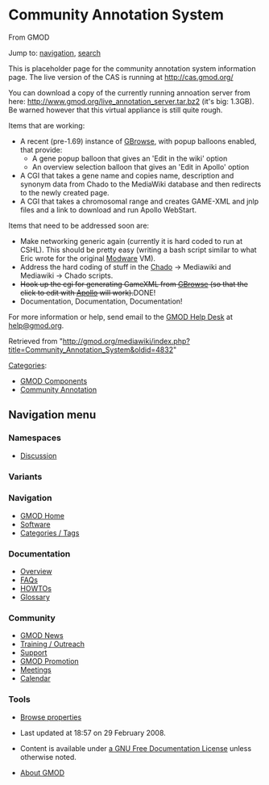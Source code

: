 









<span id="top"></span>







# <span dir="auto">Community Annotation System</span>





From GMOD









Jump to: [navigation](#mw-navigation), [search](#p-search)





This is placeholder page for the community annotation system information
page. The live version of the CAS is running at
<a href="http://cas.gmod.org/" class="external free"
rel="nofollow">http://cas.gmod.org/</a>

You can download a copy of the currently running annoation server from
here: <a href="http://www.gmod.org/live_annotation_server.tar.bz2"
class="external free"
rel="nofollow">http://www.gmod.org/live_annotation_server.tar.bz2</a>
(it's big: 1.3GB). Be warned however that this virtual appliance is
still quite rough.

Items that are working:

- A recent (pre-1.69) instance of
  <a href="http://cas.gmod.org/cgi-bin/gbrowse/dicty"
  class="external text" rel="nofollow">GBrowse</a>, with popup balloons
  enabled, that provide:
  - A gene popup balloon that gives an 'Edit in the wiki' option
  - An overview selection balloon that gives an 'Edit in Apollo' option
- A CGI that takes a gene name and copies name, description and synonym
  data from Chado to the MediaWiki database and then redirects to the
  newly created page.
- A CGI that takes a chromosomal range and creates GAME-XML and jnlp
  files and a link to download and run Apollo WebStart.

  
Items that need to be addressed soon are:

- Make networking generic again (currently it is hard coded to run at
  CSHL). This should be pretty easy (writing a bash script similar to
  what Eric wrote for the original [Modware](Modware "Modware") VM).
- Address the hard coding of stuff in the
  <a href="Chado" class="mw-redirect" title="Chado">Chado</a> -\>
  Mediawiki and Mediawiki -\> Chado scripts.
- ~~Hook up the cgi for generating GameXML from
  [GBrowse](GBrowse.1 "GBrowse") (so that the click to edit with
  [Apollo](Apollo.1 "Apollo") will work).~~DONE!
- Documentation, Documentation, Documentation!

For more information or help, send email to the [GMOD Help
Desk](GMOD_Help_Desk "GMOD Help Desk") at
<a href="mailto:help@gmod.org" class="external text"
rel="nofollow">help@gmod.org</a>.





Retrieved from
"<http://gmod.org/mediawiki/index.php?title=Community_Annotation_System&oldid=4832>"







[Categories](Special%3ACategories "Special%3ACategories"):

- [GMOD Components](Category%3AGMOD_Components "Category%3AGMOD Components")
- [Community
  Annotation](Category%3ACommunity_Annotation "Category%3ACommunity Annotation")















## Navigation menu









### Namespaces


- <span id="ca-talk"><a
  href="http://gmod.org/mediawiki/index.php?title=Talk%3ACommunity_Annotation_System&amp;action=edit&amp;redlink=1"
  accesskey="t"
  title="Discussion about the content page [t]">Discussion</a></span>





### 

### Variants[](#)























<a href="Main_Page"
style="background-image: url(../images/GMOD-cogs.png);"
title="Visit the main page"></a>





### Navigation



- <span id="n-GMOD-Home">[GMOD Home](Main_Page)</span>
- <span id="n-Software">[Software](GMOD_Components)</span>
- <span id="n-Categories-.2F-Tags">[Categories /
  Tags](Categories)</span>







### Documentation



- <span id="n-Overview">[Overview](Overview)</span>
- <span id="n-FAQs">[FAQs](Category%3AFAQ)</span>
- <span id="n-HOWTOs">[HOWTOs](Category%3AHOWTO)</span>
- <span id="n-Glossary">[Glossary](Glossary)</span>







### Community



- <span id="n-GMOD-News">[GMOD News](GMOD_News)</span>
- <span id="n-Training-.2F-Outreach">[Training /
  Outreach](Training_and_Outreach)</span>
- <span id="n-Support">[Support](Support)</span>
- <span id="n-GMOD-Promotion">[GMOD Promotion](GMOD_Promotion)</span>
- <span id="n-Meetings">[Meetings](Meetings)</span>
- <span id="n-Calendar">[Calendar](Calendar)</span>







### Tools




- <span id="t-smwbrowselink"><a href="Special%3ABrowse/Community_Annotation_System"
  rel="smw-browse">Browse properties</a></span>












- <span id="footer-info-lastmod">Last updated at 18:57 on 29 February
  2008.</span>
<!-- - <span id="footer-info-viewcount">44,842 page views.</span> -->
- <span id="footer-info-copyright">Content is available under
  <a href="http://www.gnu.org/licenses/fdl-1.3.html" class="external"
  rel="nofollow">a GNU Free Documentation License</a> unless otherwise
  noted.</span>

<!-- -->

- <span id="footer-places-about">[About
  GMOD](GMOD%3AAbout "GMOD%3AAbout")</span>

<!-- -->







